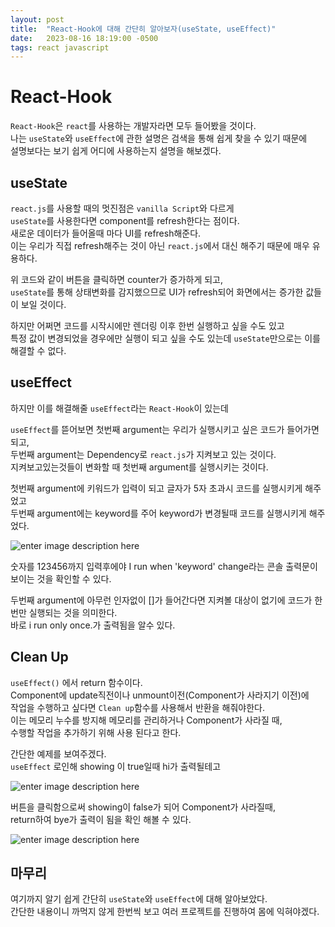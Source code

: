 ```yaml
---
layout: post
title:  "React-Hook에 대해 간단히 알아보자(useState, useEffect)"
date:   2023-08-16 18:19:00 -0500
tags: react javascript
---
```


# React-Hook

`React-Hook`은 `react`를 사용하는 개발자라면 모두 들어봤을 것이다.<br/>
나는 `useState`와 `useEffect`에 관한 설명은 검색을 통해 쉽게 찾을 수 있기 때문에 <br/>
설명보다는 보기 쉽게 어디에 사용하는지 설명을 해보겠다. <br/>

## useState
`react.js`를 사용할 때의 멋진점은 `vanilla Script`와 다르게 <br/>
`useState`를 사용한다면 component를 refresh한다는 점이다.<br/>
새로운 데이터가 들어올때 마다 UI를 refresh해준다.<br/>
이는 우리가 직접 refresh해주는 것이 아닌 `react.js`에서 대신 해주기 때문에 매우 유용하다.<br/>

<script src="https://gist.github.com/Flen-E/8be0438719c3a4a504f1ff776f812d36.js"></script>

위 코드와 같이 버튼을 클릭하면 counter가 증가하게 되고, <br/>
`useState`를 통해 상태변화를 감지했으므로 UI가 refresh되어 화면에서는 증가한 값들이 보일 것이다.<br/>

하지만 어쩌면 코드를 시작시에만 렌더링 이후 한번 실행하고 싶을 수도 있고 <br/>
특정 값이 변경되었을 경우에만 실행이 되고 싶을 수도 있는데 `useState`만으로는 이를 해결할 수 없다.

## useEffect
하지만 이를 해결해줄 `useEffect`라는 `React-Hook`이 있는데<br/>
<script src="https://gist.github.com/Flen-E/ac43bb89ca886e8502f78e588f5febba.js"></script>
`useEffect`를 뜯어보면 첫번째 argument는 우리가 실행시키고 싶은 코드가 들어가면되고,<br/>
두번째 argument는 Dependency로 `react.js`가 지켜보고 있는 것이다.<br/>
지켜보고있는것들이 변화할 때 첫번째 argument를 실행시키는 것이다.

<script src="https://gist.github.com/Flen-E/5091f1d6d41addde220dab0aaeeded1a.js"></script>

첫번째 argument에 키워드가 입력이 되고 글자가 5자 초과시 코드를 실행시키게 해주었고 <br/>
두번째 argument에는 keyword를 주어 keyword가 변경될때 코드를 실행시키게 해주었다.<br/>

![enter image description here](https://i.ibb.co/QJ908V5/2023-08-15-180649.png)

숫자를 123456까지 입력후에야 I run when 'keyword' change라는 콘솔 출력문이 보이는 것을 확인할 수 있다.<br/>

<script src="https://gist.github.com/Flen-E/d3175fdf9b72598db12cf16894635769.js"></script>

두번째 argument에 아무런 인자없이 []가 들어간다면 지켜볼 대상이 없기에 코드가 한번만 실행되는 것을 의미한다.<br/>
바로 i run only once.가 출력됨을 알수 있다.<br/>

## Clean Up

`useEffect()` 에서 return 함수이다.<br/>
Component에 update직전이나 unmount이전(Component가 사라지기 이전)에 <br/>
작업을 수행하고 싶다면 `Clean up`함수를 사용해서 반환을 해줘야한다. <br/>
이는 메모리 누수를 방지해 메모리를 관리하거나 Component가 사라질 때, <br/>
수행할 작업을 추가하기 위해 사용 된다고 한다.<br/>
<script src="https://gist.github.com/Flen-E/cddb7511544c4f6b511f5fd2a9ed2c34.js"></script>

간단한 예제를 보여주겠다.<br/>
`useEffect` 로인해 showing 이 true일때 hi가 출력될테고<br/>

![enter image description here](https://i.ibb.co/KL9CVhS/1.png)

버튼을 클릭함으로써 showing이 false가 되어 Component가 사라질때,<br/>
return하여 bye가 출력이 됨을 확인 해볼 수 있다.<br/>

![enter image description here](https://i.ibb.co/P69dHjW/2.png)



## 마무리



여기까지 알기 쉽게 간단히 `useState`와 `useEffect`에 대해 알아보았다.<br/>
간단한 내용이니 까먹지 않게 한번씩 보고 여러 프로젝트를 진행하여 몸에 익혀야겠다.<br/>

